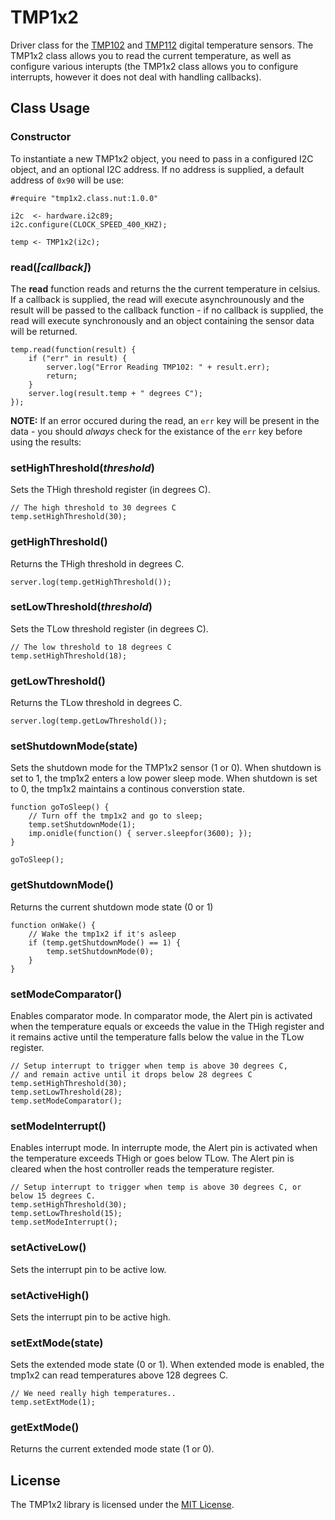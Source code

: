 # TMP1x2

Driver class for the [TMP102](http://www.ti.com.cn/cn/lit/ds/symlink/tmp102.pdf) and [TMP112](http://www.ti.com/lit/ds/symlink/tmp112.pdf) digital temperature sensors. The TMP1x2 class allows you to read the current temperature, as well as configure various interupts (the TMP1x2 class allows you to configure interrupts, however it does not deal with handling callbacks).

## Class Usage

### Constructor

To instantiate a new TMP1x2 object, you need to pass in a configured I2C object, and an optional I2C address. If no address is supplied, a default address of ```0x90``` will be use:

```squirrel
#require "tmp1x2.class.nut:1.0.0"

i2c  <- hardware.i2c89;
i2c.configure(CLOCK_SPEED_400_KHZ);

temp <- TMP1x2(i2c);
```

### read(*[callback]*)

The **read** function reads and returns the the current temperature in celsius. If a callback is supplied, the read will execute asynchrounously and the result will be passed to the callback function - if no callback is supplied, the read will execute synchronously and an object containing the sensor data will be returned.

```squirrel
temp.read(function(result) {
    if ("err" in result) {
        server.log("Error Reading TMP102: " + result.err);
        return;
    }
    server.log(result.temp + " degrees C");
});
```

**NOTE:** If an error occured during the read, an ```err``` key will be present in the data - you should *always* check for the existance of the ```err``` key before using the results:

### setHighThreshold(*threshold*)

Sets the THigh threshold register (in degrees C).

```squirrel
// The high threshold to 30 degrees C
temp.setHighThreshold(30);
```

### getHighThreshold()

Returns the THigh threshold in degrees C.

```squirrel
server.log(temp.getHighThreshold());
```


### setLowThreshold(*threshold*)

Sets the TLow threshold register (in degrees C).

```squirrel
// The low threshold to 18 degrees C
temp.setHighThreshold(18);
```

### getLowThreshold()

Returns the TLow threshold in degrees C.

```squirrel
server.log(temp.getLowThreshold());
```

### setShutdownMode(state)

Sets the shutdown mode for the TMP1x2 sensor (1 or 0). When shutdown is set to 1, the tmp1x2 enters a low power sleep mode. When shutdown is set to 0, the tmp1x2 maintains a continous converstion state.

```squirrel
function goToSleep() {
    // Turn off the tmp1x2 and go to sleep;
    temp.setShutdownMode(1);
    imp.onidle(function() { server.sleepfor(3600); });
}

goToSleep();
```

### getShutdownMode()

Returns the current shutdown mode state (0 or 1)

```squirrel
function onWake() {
    // Wake the tmp1x2 if it's asleep
    if (temp.getShutdownMode() == 1) {
        temp.setShutdownMode(0);
    }
}
```

### setModeComparator()

Enables comparator mode. In comparator mode, the Alert pin is activated when the temperature equals or exceeds the value in the THigh register and it remains active until the temperature falls below the value in the TLow register.

```squirrel
// Setup interrupt to trigger when temp is above 30 degrees C,
// and remain active until it drops below 28 degrees C
temp.setHighThreshold(30);
temp.setLowThreshold(28);
temp.setModeComparator();
```

### setModeInterrupt()

Enables interrupt mode. In interrupte mode, the Alert pin is activated when the temperature exceeds THigh or goes below TLow. The Alert pin is cleared when the host controller reads the temperature register.

```squirrel
// Setup interrupt to trigger when temp is above 30 degrees C, or below 15 degrees C.
temp.setHighThreshold(30);
temp.setLowThreshold(15);
temp.setModeInterrupt();
```

### setActiveLow()

Sets the interrupt pin to be active low.

### setActiveHigh()

Sets the interrupt pin to be active high.

### setExtMode(state)

Sets the extended mode state (0 or 1). When extended mode is enabled, the tmp1x2 can read temperatures above 128 degrees C.

```squirrel
// We need really high temperatures..
temp.setExtMode(1);
```

### getExtMode()

Returns the current extended mode state (1 or 0).

## License

The TMP1x2 library is licensed under the [MIT License](./LICENSE).
